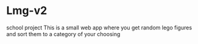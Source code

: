 # Lmg-v2
school project
This is a small web app where you get random lego figures and sort them to a category of your choosing
